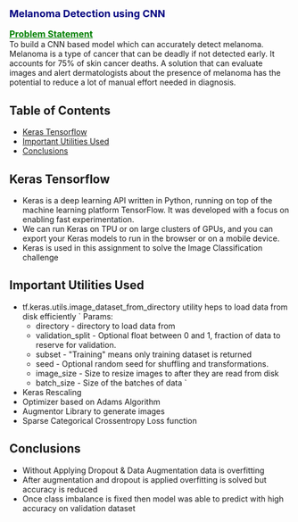 ### <font color='Navy' size='4'><b>Melanoma Detection using CNN</b></font>
<font color='Green' size='3'><u><b>Problem Statement</b></u></font>
<br />
To build a CNN based model which can accurately detect melanoma. Melanoma is a type of cancer that can be deadly if not detected early. It accounts for 75% of skin cancer deaths. A solution that can evaluate images and alert dermatologists about the presence of melanoma has the potential to reduce a lot of manual effort needed in diagnosis.


## Table of Contents
* [Keras Tensorflow](#general-information)
* [Important Utilities Used](#technologies-used)
* [Conclusions](#conclusions)


<!-- You can include any other section that is pertinent to your problem -->

## Keras Tensorflow
- Keras is a deep learning API written in Python, running on top of the machine learning platform TensorFlow. It was developed with a focus on enabling fast experimentation.
- We can run Keras on TPU or on large clusters of GPUs, and you can export your Keras models to run in the browser or on a mobile device.
- Keras is used in this assignment to solve the Image Classification challenge

## Important Utilities Used
- tf.keras.utils.image_dataset_from_directory utility heps to load data from disk efficiently
` Params:
   - directory - directory to load data from
   - validation_split - Optional float between 0 and 1, fraction of data to reserve for validation. 
   - subset - "Training" means only training dataset is returned
   - seed - 	Optional random seed for shuffling and transformations.
   - image_size - Size to resize images to after they are read from disk
   - batch_size - Size of the batches of data `
- Keras Rescaling
- Optimizer based on Adams Algorithm
- Augmentor Library to generate images
- Sparse Categorical Crossentropy Loss function
## Conclusions
- Without Applying Dropout & Data Augmentation data is overfitting
- After augmentation and dropout is applied overfitting is solved but accuracy is reduced
- Once class imbalance is fixed then model was able to predict with high accuracy on validation dataset
